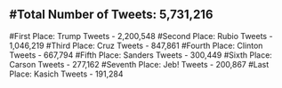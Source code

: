 #Total Number of Tweets: 5,731,216 
---
#First Place: Trump Tweets - 2,200,548
#Second Place: Rubio Tweets - 1,046,219
#Third Place: Cruz Tweets - 847,861
#Fourth Place: Clinton Tweets - 667,794
#Fifth Place: Sanders Tweets - 300,449
#Sixth Place: Carson Tweets - 277,162
#Seventh Place: Jeb! Tweets - 200,867
#Last Place: Kasich Tweets - 191,284
